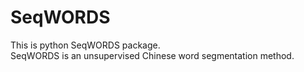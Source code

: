 # SeqWORDS
This is python SeqWORDS package.</br>
SeqWORDS is an unsupervised Chinese word segmentation method.
